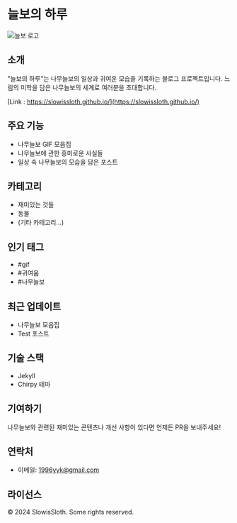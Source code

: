 # 늘보의 하루

![늘보 로고](https://png.pngtree.com/png-vector/20240129/ourmid/pngtree-cute-brown-sloth-png-image_11566692.png)

## 소개

"늘보의 하루"는 나무늘보의 일상과 귀여운 모습을 기록하는 블로그 프로젝트입니다. 느림의 미학을 담은 나무늘보의 세계로 여러분을 초대합니다.

[Link : https://slowissloth.github.io/](https://slowissloth.github.io/)

## 주요 기능

- 나무늘보 GIF 모음집
- 나무늘보에 관한 흥미로운 사실들
- 일상 속 나무늘보의 모습을 담은 포스트

## 카테고리

- 재미있는 것들
- 동물
- (기타 카테고리...)

## 인기 태그

- #gif
- #귀여움
- #나무늘보

## 최근 업데이트

- 나무늘보 모음집
- Test 포스트

## 기술 스택

- Jekyll
- Chirpy 테마

## 기여하기

나무늘보와 관련된 재미있는 콘텐츠나 개선 사항이 있다면 언제든 PR을 보내주세요!

## 연락처

- 이메일: 1996yyk@gmail.com

## 라이선스

© 2024 SlowisSloth. Some rights reserved.
